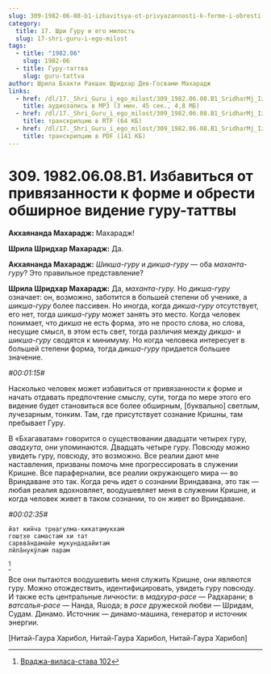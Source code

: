 ```yaml
---
slug: 309-1982-06-08-b1-izbavitsya-ot-privyazannosti-k-forme-i-obresti-obshirnoe-videnie-guru-tattvy
category:
  title: 17. Шри Гуру и его милость
  slug: 17-shri-guru-i-ego-milost
tags:
  - title: "1982.06"
    slug: 1982-06
  - title: Гуру-таттва
    slug: guru-tattva
author: Шрила Бхакти Ракшак Шридхар Дев-Госвами Махарадж
links:
  - href: /dl/17._Shri_Guru_i_ego_milost/309_1982.06.08.B1_SridharMj_Izbavitsja_ot_privjazannosti_k_forme_i_obresti_obshirnoe_videnie_guru-tattvy.mp3
    title: аудиозапись в MP3 (3 мин. 45 сек., 4,8 МБ)
  - href: /dl/17._Shri_Guru_i_ego_milost/309_1982.06.08.B1_SridharMj_Izbavitsja_ot_privjazannosti_k_forme_i_obresti_obshirnoe_videnie_guru-tattvy.rtf
    title: транскрипцию в RTF (64 КБ)
  - href: /dl/17._Shri_Guru_i_ego_milost/309_1982.06.08.B1_SridharMj_Izbavitsja_ot_privjazannosti_k_forme_i_obresti_obshirnoe_videnie_guru-tattvy.pdf
    title: транскрипцию в PDF (141 КБ)
---
```


# 309. 1982.06.08.B1. Избавиться от привязанности к форме и обрести обширное видение гуру-таттвы

**Акхаянанда Махарадж:** Махарадж!

**Шрила Шридхар Махарадж:** Да.

**Акхаянанда Махарадж:** *Шикша-гуру* и *дикша-гуру* — оба *маханта-гуру*? Это правильное представление?

**Шрила Шридхар Махарадж:** Да, *маханта-гуру.* Но *дикша-гуру* означает: он, возможно, заботится в большей степени об ученике, а *шикша-гуру* более пассивен. Но иногда, когда *дикша-гуру* отсутствует, его нет, тогда *шикша-гуру* может занять это место. Когда человек понимает, что *дикша* не есть форма, это не просто слова, но слова, несущие смысл, в этом есть свет, тогда различия между *дикша-* и *шикша-гуру* сводятся к минимуму. Но когда человека интересует в большей степени форма, тогда *дикша-гуру* придается большее значение.

*#00:01:15#*

Насколько человек может избавиться от привязанности к форме и начать отдавать предпочтение смыслу, сути, тогда по мере этого его видение будет становиться все более обширным, [буквально] светлым, лучезарным, тонким. Там, где присутствует сознание Кришны, там пребывает Гуру.

В «Бхагаватам» говорится о существовании двадцати четырех гуру, *авадхута*, они упоминаются. Двадцать четыре гуру. Повсюду можно увидеть гуру, повсюду, это возможно. Все реалии дают мне наставления, призваны помочь мне прогрессировать в служении Кришне. Все параферналии, все реалии окружающего мира — во Вриндаване это так. Когда речь идет о сознании Вриндавана, это так — любая реалия вдохновляет, воодушевляет меня в служении Кришне, и когда человек живет в таком сознании, то он живет во Вриндаване.

*#00:02:35#*

    йат кин̃ча тр̣н̣агулма-кикат̣амукхам̇
    гош̣т̣хе самастам̇ хи тат
    сарвва̄ндамайе мукундадайитам̇
    лӣла̄нукӯлам̇ парам
[^_ftn1]

Все они пытаются воодушевить меня служить Кришне, они являются гуру. Можно отождествить, идентифицировать, увидеть гуру повсюду. И также есть центральные личности: в *мадхура-расе* — Радхарани; в *ватсалья-расе* — Нанда, Яшода; в *расе* дружеской любви — Шридам, Судам. Динамо. Источник — динамо-машина, генератор и источник энергии.

[Нитай-Гаура Харибол, Нитай-Гаура Харибол, Нитай-Гаура Харибол]



[^_ftn1]: [Враджа-виласа-става 102](../notes/vradzha-vilasa-stava/vradzha-vilasa-stava-102.md)
